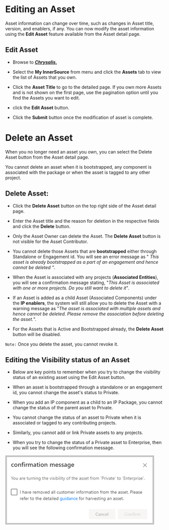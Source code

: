  # Editing an Asset

Asset information can change over time, such as changes in Asset title, version, and enablers, if any. You can now modify the asset information using the **Edit Asset** feature available from the Asset detail page.


## Edit Asset

- Browse to **[_Chrysalis._](https://aka.ms/Chrysalis/)**

- Select the **My InnerSource** from menu and click the **Assets** tab to view the list of Assets that you own.

- Click the **Asset Title** to go to the detailed page. If you own more Assets and is not shown on the first page, use the pagination option until you find the Assets you want to edit.

- click the **Edit Asset** button. <br>

- Click the **Submit** button once the modification of asset is complete.

# Delete an Asset

When you no longer need an asset you own, you can select the Delete Asset button from the Asset detail page. 

You cannot delete an asset when it is bootstrapped, any component is associated with the package or when the asset is tagged to any other project.

## Delete Asset:

- Click the **Delete Asset** button on the top right side of the Asset detail page.

- Enter the Asset title and the reason for deletion in the respective fields and click the **Delete** button.

- Only the Asset Owner can delete the Asset. The **Delete Asset** button is not visible for the Asset Contributor.

- You cannot delete those Assets that are **bootstrapped** either through Standalone or Engagement id. You will see an error message as " _This asset is already bootstrapped as a part of an engagement and hence cannot be deleted "_.

- When the Asset is associated with any projects (**Associated Entities**), you will see a confirmation message stating, "_This Asset is associated with one or more projects. Do you still want to delete it_".

- If an Asset is added as a child Asset (Associated Components) under the **IP enablers**, the system will still allow you to delete the Asset with a warning message as "_The asset is associated with multiple assets and hence cannot be deleted. Please remove the association before deleting the asset._".

- For the Assets that is Active and Bootstrapped already, the **Delete Asset** button will be disabled.

`Note:` Once you delete the asset, you cannot revoke it. 

## Editing the Visibility status of an Asset

- Below are key points to remember when you try to change the visibility status of an existing asset using the Edit Asset button.

- When an asset is bootstrapped through a standalone or an engagement id, you cannot change the asset's status to Private.

- When you add an IP component as a child to an IP Package, you cannot change the status of the parent asset to Private.

- You cannot change the status of an asset to Private when it is associated or tagged to any contributing projects.

- Similarly, you cannot add or link Private assets to any projects.

- When you try to change the status of a Private asset to Enterprise, then you will see the following confirmation message.

![private.png](/docs/attachments/private.png)